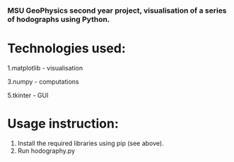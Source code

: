 ### MSU GeoPhysics second year project, visualisation of a series of hodographs using Python.

# Technologies used: 
  1.matplotlib - visualisation
  
  3.numpy - computations
  
  5.tkinter - GUI

# Usage instruction: 
  1. Install the required libraries using pip (see above).
  2. Run hodography.py
